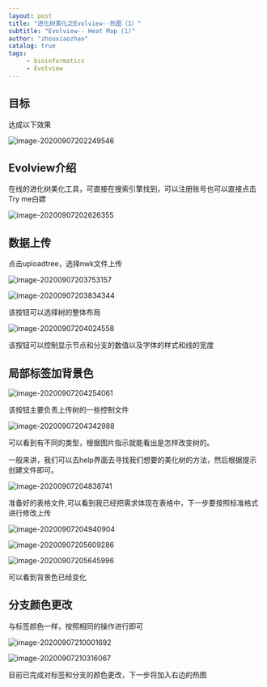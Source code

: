 ```yaml
---
layout: post
title: "进化树美化之Evolview--热图（1）"
subtitle: "Evolview-- Heat Map (1)"
author: "zhouxiaozhao"
catalog: true
tags:
     - bioinformatics
     - Evolview
---
```


## 目标

达成以下效果

![image-20200907202249546](\img\posts\2020.8.25\image-20200907202249546.png)

## Evolview介绍

在线的进化树美化工具，可直接在搜索引擎找到，可以注册账号也可以直接点击Try me白嫖

![image-20200907202626355](\img\posts\2020.8.25\image-20200907202626355.png)



## 数据上传

点击uploadtree，选择nwk文件上传

![image-20200907203753157](\img\posts\2020.8.25\image-20200907203753157.png)

![image-20200907203834344](\img\posts\2020.8.25\image-20200907203834344.png)

该按钮可以选择树的整体布局

![image-20200907204024558](\img\posts\2020.8.25\image-20200907204024558.png)

该按钮可以控制显示节点和分支的数值以及字体的样式和线的宽度

## 局部标签加背景色

![image-20200907204254061](\img\posts\2020.8.25\image-20200907204254061.png)

该按钮主要负责上传树的一些控制文件

![image-20200907204342988](\img\posts\2020.8.25\image-20200907204342988.png)

可以看到有不同的类型，根据图片指示就能看出是怎样改变树的。

一般来讲，我们可以去help界面去寻找我们想要的美化树的方法，然后根据提示创建文件即可。

![image-20200907204838741](\img\posts\2020.8.25\image-20200907204838741.png)

准备好的表格文件,可以看到我已经把需求体现在表格中，下一步要按照标准格式进行修改上传

![image-20200907204940904](\img\posts\2020.8.25\image-20200907204940904.png)

![image-20200907205609286](\img\posts\2020.8.25\image-20200907205609286.png)

![image-20200907205645996](\img\posts\2020.8.25\image-20200907205645996.png)

可以看到背景色已经变化

## 分支颜色更改

与标签颜色一样，按照相同的操作进行即可

![image-20200907210001692](\img\posts\2020.8.25\image-20200907210001692.png)

![image-20200907210316067](\img\posts\2020.8.25\image-20200907210316067.png)

目前已完成对标签和分支的颜色更改，下一步将加入右边的热图
